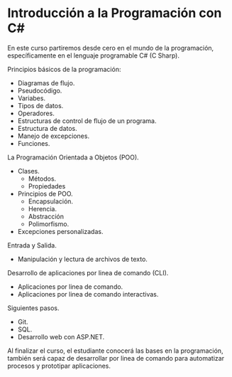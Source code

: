 # Introducción a la Programación con C#

En este curso partiremos desde cero en el mundo de la programación, específicamente en el lenguaje programable C# (C Sharp).

Principios básicos de la programación:

- Diagramas de flujo.
- Pseudocódigo.
- Variabes.
- Tipos de datos.
- Operadores.
- Estructuras de control de flujo de un programa.
- Estructura de datos.
- Manejo de excepciones.
- Funciones.

La Programación Orientada a Objetos (POO).

- Clases.
    - Métodos.
    - Propiedades
- Principios de POO.
  - Encapsulación.
  - Herencia.
  - Abstracción
  - Polimorfismo.
- Excepciones personalizadas.

Entrada y Salida.

- Manipulación y lectura de archivos de texto.

Desarrollo de aplicaciones por linea de comando (CLI).

- Aplicaciones por linea de comando.
- Aplicaciones por linea de comando interactivas.

Siguientes pasos.

- Git.
- SQL.
- Desarrollo web con ASP.NET.

Al finalizar el curso, el estudiante conocerá las bases en la programación, también será capaz de desarrollar por linea de comando para automatizar procesos y prototipar aplicaciones.

